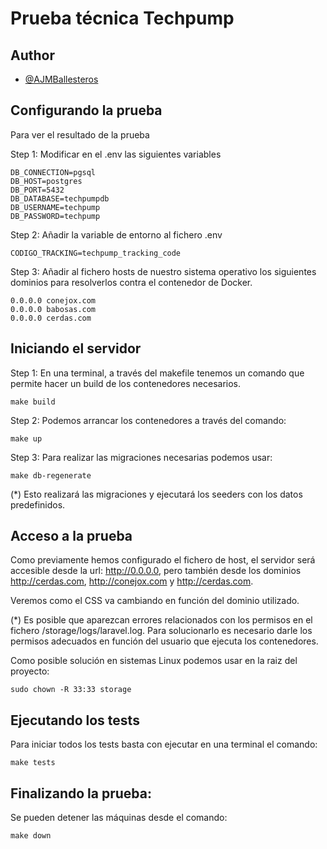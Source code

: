 
# Prueba técnica Techpump




## Author

- [@AJMBallesteros](https://github.com/AJMBallesteros)


## Configurando la prueba

Para ver el resultado de la prueba

Step 1: Modificar en el .env las siguientes variables

```code
DB_CONNECTION=pgsql
DB_HOST=postgres
DB_PORT=5432
DB_DATABASE=techpumpdb
DB_USERNAME=techpump
DB_PASSWORD=techpump
```

Step 2: Añadir la variable de entorno al fichero .env

```code
CODIGO_TRACKING=techpump_tracking_code
```

Step 3: Añadir al fichero hosts de nuestro sistema operativo los siguientes dominios para resolverlos contra el contenedor de Docker.
```code
0.0.0.0 conejox.com
0.0.0.0	babosas.com
0.0.0.0	cerdas.com
```

## Iniciando el servidor

Step 1: En una terminal, a través del makefile tenemos un comando que 
permite hacer un build de los contenedores necesarios.
```code
make build
```
Step 2: Podemos arrancar los contenedores a través del comando:
```code
make up
```

Step 3: Para realizar las migraciones necesarias podemos usar:
```code
make db-regenerate
```

(*) Esto realizará las migraciones y ejecutará los seeders con los datos predefinidos.

## Acceso a la prueba

Como previamente hemos configurado el fichero de host, el servidor será accesible desde la url: http://0.0.0.0, pero también desde los dominios http://cerdas.com, http://conejox.com y http://cerdas.com.

Veremos como el CSS va cambiando en función del dominio utilizado.

(*) Es posible que aparezcan errores relacionados con los permisos en el fichero /storage/logs/laravel.log. Para solucionarlo es necesario darle los permisos adecuados en función del usuario que ejecuta los contenedores. 

Como posible solución en sistemas Linux podemos usar en la raiz del proyecto:
```code
sudo chown -R 33:33 storage
```


## Ejecutando los tests

Para iniciar todos los tests basta con ejecutar en una terminal el comando:
```code
make tests
```

## Finalizando la prueba:

Se pueden detener las máquinas desde el comando:
```code
make down
```





